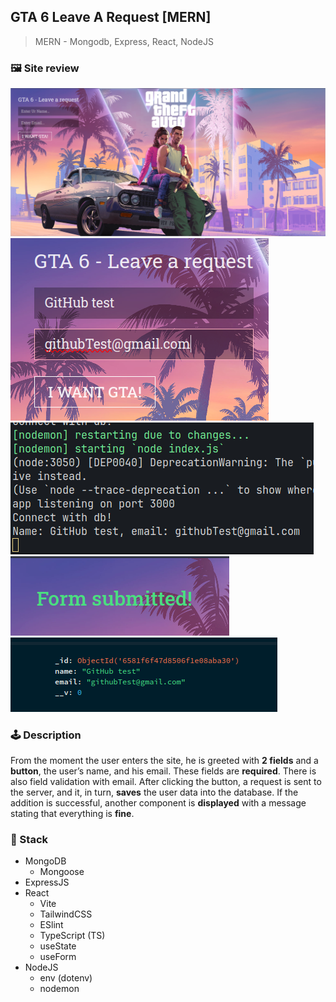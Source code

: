 ## GTA 6 Leave A Request [MERN]
> MERN - Mongodb, Express, React, NodeJS

### 🖼️ Site review
<img src="./readmeSrc/screenshotOfSite.png"></img>
<img src="./readmeSrc/fields.png"></img>
<img src="./readmeSrc/serverTerminal.png"></img>
<img src="./readmeSrc/formSubmitted.png"></img>
<img src="./readmeSrc/mongodbScreenshot.png"></img>

### 🕹️ Description
From the moment the user enters the site, he is greeted with <b>2 fields</b> and a <b>button</b>, the user’s name, and his email. These fields are <b>required</b>. There is also field validation with email. After clicking the button, a request is sent to the server, and it, in turn, <b>saves</b> the user data into the database. If the addition is successful, another component is <b>displayed</b> with a message stating that everything is <b>fine</b>.

### 🎨 Stack
- MongoDB
  - Mongoose
- ExpressJS
- React
  - Vite
  - TailwindCSS
  - ESlint
  - TypeScript (TS)
  - useState
  - useForm
- NodeJS
  - env (dotenv)
  - nodemon
